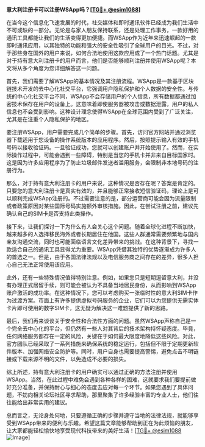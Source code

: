 **意大利注册卡可以注册WSApp吗？[[TG💪+ @esim1088](https://t.me/s/esim1088)]**

在当今这个信息化飞速发展的时代，社交媒体和即时通讯软件已经成为我们生活中不可或缺的一部分。无论是与家人朋友保持联系，还是处理工作事务，一款好用的通讯工具都能让我们的生活变得更加便捷。而WSApp作为近年来迅速崛起的一款即时通讯应用，以其独特的功能和强大的安全性吸引了全球用户的目光。不过，对于那些身在国外的用户来说，如何合法地使用这款应用成了一个热门话题。尤其是对于持有意大利注册卡的用户而言，他们是否能够顺利注册并使用WSApp呢？本文将从多个角度为您详细解答这一问题。

首先，我们需要了解WSApp的基本情况及其注册流程。WSApp是一款基于区块链技术开发的去中心化社交平台，它强调用户隐私保护和个人数据的安全性。与传统的中心化社交平台不同，WSApp不会存储用户的个人信息，所有数据都通过加密技术保存在用户的设备上。这意味着即使服务器被攻击或数据泄露，用户的私人信息也不会受到影响。这种设计理念使得WSApp在全球范围内受到了广泛关注，尤其是在注重个人隐私保护的地区。

要注册WSApp，用户需要完成几个简单的步骤。首先，访问官方网站并通过浏览器下载适用于您设备的操作系统版本的应用程序。然后，按照提示输入有效的手机号码以接收验证码。一旦验证成功，您就可以创建账户并开始使用了。然而，在实际操作过程中，可能会遇到一些障碍，特别是当您的手机卡并非来自目标国家时。这是因为许多应用程序为了防止垃圾邮件发送者滥用服务，会限制非本地号码的注册行为。

那么，对于持有意大利注册卡的用户来说，这种情况是否存在呢？答案是肯定的。只要您的意大利注册卡是真实有效的，并且能够正常接收短信验证码，理论上是可以顺利完成WSApp注册的。不过需要注意的是，部分运营商可能会因为流量限制或者政策原因对某些国际号码实施额外审核措施。因此，在尝试注册之前，建议先确认自己的SIM卡是否支持此类操作。

接下来，让我们探讨一下为什么有人会关心这个问题。随着全球化进程不断加快，越来越多的人选择移民海外或者长期居住在他国。这些人群通常需要频繁地与国内亲友沟通交流，同时也可能面临语言文化差异带来的挑战。在这种背景下，寻找一款适合自己的通讯工具显得尤为重要。WSApp凭借其独特的优势逐渐成为许多人的首选之一。但是，由于各国法律法规以及电信服务商之间存在的差异，很多人担心自己无法正常使用该应用。

此外，还有一些特殊情况值得特别注意。例如，如果您只是短期逗留意大利，并没有办理正式居留手续，则可能会被认为不具备当地居民身份，从而影响到WSApp账户激活的成功率。在这种情况下，您可以考虑购买一张临时性的意大利SIM卡作为过渡方案。市面上有许多提供虚拟号码服务的企业，它们可以为您提供无需实体卡片即可使用的数字SIM卡，这无疑为解决这一难题提供了新的思路。

最后，我们再来谈谈关于安全性和合法性方面的问题。虽然WSApp声称自己是一个完全去中心化的平台，但仍然有一些人对其背后的技术架构持怀疑态度。毕竟，任何网络服务都存在一定的风险，关键在于如何最大限度地降低这些风险。对此，官方团队已经采取了一系列措施来确保系统的稳定运行，包括但不限于定期更新软件版本、加强网络安全防护等。同时，用户自身也需要提高警惕，避免点击不明链接或下载来源不明的文件，以免造成不必要的损失。

综上所述，持有意大利注册卡的用户确实可以通过正确的方法注册并使用WSApp。当然，在此过程中难免会遇到各种各样的困难，这就要求我们要提前做好充分准备，并保持耐心与细心的态度去应对每一个环节。如果您遇到了具体问题，不妨向相关论坛社区寻求帮助，那里聚集了许多经验丰富的专业人士，他们往往能给出非常实用的建议。

总而言之，无论身处何地，只要遵循正确的步骤并遵守当地的法律法规，就能够享受到WSApp带来的便利与乐趣。希望这篇文章能够帮助到正在为此烦恼的朋友，让大家都能轻松愉快地享受现代科技带来的美好生活！[[TG💪+ @esim1088](https://t.me/s/esim1088) ![Image](https://i.postimg.cc/4NQfJmqS/Snipaste-2025-05-13-00-14-12.png)]